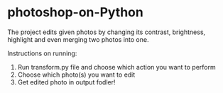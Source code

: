 # photoshop-on-Python

The project edits given photos by changing its contrast, brightness, highlight and even merging two photos into one.

  Instructions on running:
1) Run transform.py file and choose which action you want to perform
2) Choose which photo(s) you want to edit
3) Get edited photo in output fodler!

